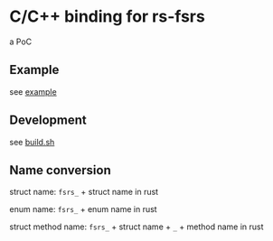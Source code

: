 # C/C++ binding for rs-fsrs

a PoC

## Example

see [example](./examples/basic.c)

## Development

see [build.sh](./build.sh)

## Name conversion

struct name: `fsrs_` + struct name in rust

enum name: `fsrs_` + enum name in rust

struct method name: `fsrs_` + struct name + `_` + method name in rust
